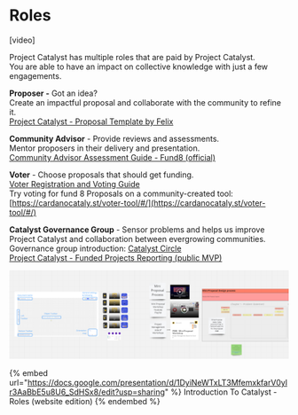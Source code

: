 # Roles

\[video]

Project Catalyst has multiple roles that are paid by Project Catalyst.\
You are able to have an impact on collective knowledge with just a few engagements.

**Proposer -** Got an idea?\
Create an impactful proposal and collaborate with the community to refine it.\
[Project Catalyst - Proposal Template by Felix](https://docs.google.com/document/d/185Dj\_t07C2LJQO1tif1aXhq\_1zqZ-3RsGZAvS7mtiyI/edit?usp=sharing)

**Community Advisor** - Provide reviews and assessments.\
Mentor proposers in their delivery and presentation.\
[Community Advisor Assessment Guide - Fund8 (official)](https://docs.google.com/document/d/1g-iZhDlKhUBZkui1uv8NVNfJC4oVD3JtR-P6Fue7XPU/edit)

**Voter** - Choose proposals that should get funding.\
[Voter Registration and Voting Guide\
](https://iohk.zendesk.com/hc/en-us/articles/900005679386)Try voting for fund 8 Proposals on a community-created tool:\
[https://cardanocataly.st/voter-tool/#/](https://cardanocataly.st/voter-tool/#/)

**Catalyst Governance Group** - Sensor problems and helps us improve Project Catalyst and collaboration between evergrowing communities.\
Governance group introduction: [Catalyst Circle](https://docs.google.com/document/d/1af24MHCXI3nbyN4Z0vItmWtvrySsBcurUUeCK3JDLnU/edit?usp=sharing)\
[Project Catalyst - Funded Projects Reporting (public MVP)](https://docs.google.com/spreadsheets/d/1bfnWFa94Y7Zj0G7dtpo9W1nAYGovJbswipxiHT4UE3g/edit#gid=938310766)

![](../../../.gitbook/assets/image.png)

{% embed url="https://docs.google.com/presentation/d/1DyiNeWTxLT3MfemxkfarV0ylr3AaBbE5u8U6_SdHSx8/edit?usp=sharing" %}
Introduction To Catalyst - Roles (website edition)
{% endembed %}
